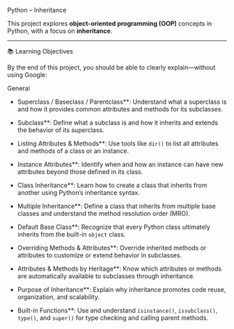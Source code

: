 Python – Inheritance

This project explores **object-oriented programming (OOP)** concepts in Python, with a focus on **inheritance**.  

---

📚 Learning Objectives

By the end of this project, you should be able to clearly explain—without using Google:

General

- Superclass / Baseclass / Parentclass**: Understand what a superclass is and how it provides common attributes and methods for its subclasses.  

- Subclass**: Define what a subclass is and how it inherits and extends the behavior of its superclass.  

- Listing Attributes & Methods**: Use tools like `dir()` to list all attributes and methods of a class or an instance.  

- Instance Attributes**: Identify when and how an instance can have new attributes beyond those defined in its class.  

- Class Inheritance**: Learn how to create a class that inherits from another using Python’s inheritance syntax.  

- Multiple Inheritance**: Define a class that inherits from multiple base classes and understand the method resolution order (MRO).  

- Default Base Class**: Recognize that every Python class ultimately inherits from the built-in `object` class.  

- Overriding Methods & Attributes**: Override inherited methods or attributes to customize or extend behavior in subclasses.  

- Attributes & Methods by Heritage**: Know which attributes or methods are automatically available to subclasses through inheritance.  

- Purpose of Inheritance**: Explain why inheritance promotes code reuse, organization, and scalability.  

- Built-in Functions**: Use and understand `isinstance()`, `issubclass()`, `type()`, and `super()` for type checking and calling parent methods.

